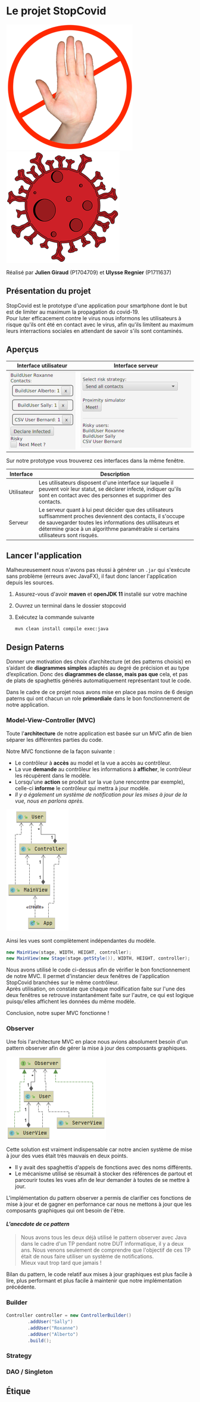 # Le projet StopCovid

![STOP (image libre de droit)](rapport/stop.png) ![COVID (image libre de droit)](rapport/covid.png)

Réalisé par **Julien Giraud** (P1704709) et **Ulysse Regnier** (P1711637)

## Présentation du projet

StopCovid est le prototype d'une application pour smartphone dont le but est de limiter au maximum la propagation du covid-19.  
Pour luter efficacement contre le virus nous informons les utilisateurs à risque qu'ils ont été en contact avec le virus, afin qu'ils limitent au maximum leurs interractions sociales en attendant de savoir s'ils sont contaminés.

## Aperçus

| Interface utilisateur | Interface serveur |
| --------------------- | ----------------- |
| ![Visuel utilisateur](rapport/userView.png) | ![Visuel serveur](rapport/serverView.png) |

Sur notre prototype vous trouverez ces interfaces dans la même fenêtre.

| Interface | Description |
| --------- | ----------- |
| Utilisateur | Les utilisateurs disposent d'une interface sur laquelle il peuvent voir leur statut, se déclarer infecté, indiquer qu'ils sont en contact avec des personnes et supprimer des contacts.
| Serveur | Le serveur quant à lui peut décider que des utilisateurs suffisamment proches deviennent des contacts, il s'occupe de sauvegarder toutes les informations des utilisateurs et détermine grace à un algorithme paramétrable si certains utilisateurs sont risqués. |

## Lancer l'application

Malheureusement nous n'avons pas réussi à générer un `.jar` qui s'exécute sans problème (erreurs avec JavaFX), il faut donc lancer l'application depuis les sources.

1. Assurez-vous d'avoir **maven** et **openJDK 11** installé sur votre machine

2. Ouvrez un terminal dans le dossier stopcovid

3. Exécutez la commande suivante

    ```shell
    mvn clean install compile exec:java
    ```

## Design Paterns

Donner une motivation des choix d’architecture (et des patterns choisis) en s’aidant de **diagrammes simples** adaptés au degré de précision et au type d’explication. Donc des **diagrammes de classe, mais pas que** cela, et pas de plats de spaghettis générés automatiquement représentant tout le code.

Dans le cadre de ce projet nous avons mise en place pas moins de 6 design paterns qui ont chacun un role **primordiale** dans le bon fonctionnement de notre application.

### Model-View-Controller (MVC)

Toute l'**architecture** de notre application est basée sur un MVC afin de bien séparer les différentes parties du code.

Notre MVC fonctionne de la façon suivante :

- Le contrôleur à **accès** au model et la vue a accès au contrôleur.
- La vue **demande** au contrôleur les informations à **afficher**, le contrôleur les récupèrent dans le modèle.
- Lorsqu'une **action** se produit sur la vue (une rencontre par exemple), celle-ci **informe** le contrôleur qui mettra à jour modèle.
- *Il y a également un système de notification pour les mises à jour de la vue, nous en parlons après.*

![Schéma UML à mettre](rapport/mvc.png)

Ainsi les vues sont complètement indépendantes du modèle.

```java
new MainView(stage, WIDTH, HEIGHT, controller);
new MainView(new Stage(stage.getStyle()), WIDTH, HEIGHT, controller);
```

Nous avons utilisé le code ci-dessus afin de vérifier le bon fonctionnement de notre MVC. Il permet d'instancier deux fenêtres de l'application StopCovid branchées sur le même contrôleur.  
Après utilisation, on constate que chaque modification faite sur l'une des deux fenêtres se retrouve instantanément faite sur l'autre, ce qui est logique puisqu'elles affichent les données du même modèle.

Conclusion, notre super MVC fonctionne !

### Observer

Une fois l'architecture MVC en place nous avions absolument besoin d'un pattern observer afin de gérer la mise à jour des composants graphiques.

![Schéma UML à mettre](rapport/observer.png)

Cette solution est vraiment indispensable car notre ancien système de mise à jour des vues était très mauvais en deux points.

- Il y avait des spaghettis d'appels de fonctions avec des noms différents.
- Le mécanisme utilisé se résumait à stocker des références de partout et parcourir toutes les vues afin de leur demander à toutes de se mettre à jour.

L'implémentation du pattern observer a permis de clarifier ces fonctions de mise à jour et de gagner en perfornance car nous ne mettons à jour que les composants graphiques qui ont besoin de l'être.

#### *L'anecdote de ce pattern*

> Nous avons tous les deux déjà utilisé le pattern observer avec Java dans le cadre d'un TP pendant notre DUT informatique, il y a deux ans. Nous venons seulement de comprendre que l'objectif de ces TP était de nous faire utiliser un système de notifications.  
> Mieux vaut trop tard que jamais !

Bilan du pattern, le code relatif aux mises à jour graphiques est plus facile à lire, plus performant et plus facile à maintenir que notre implémentation précédente.

### Builder

```java
Controller controller = new ControllerBuilder()
        .addUser("Sally")
        .addUser("Roxanne")
        .addUser("Alberto")
        .build();
```

### Strategy

### DAO / Singleton

## Étique
